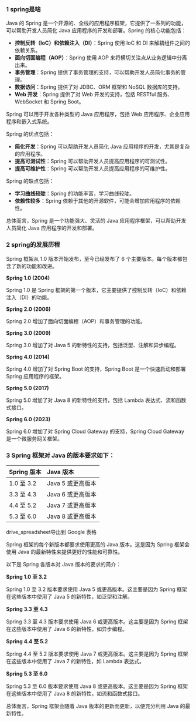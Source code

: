 ### 1 spring是啥 

Java 的 Spring 是一个开源的、全栈的应用程序框架，它提供了一系列的功能，可以帮助开发人员简化 Java 应用程序的开发和部署。Spring 的核心功能包括：

- **控制反转（IoC）和依赖注入（DI）**：Spring 使用 IoC 和 DI 来解耦组件之间的依赖关系。
- **面向切面编程（AOP）**：Spring 使用 AOP 来将横切关注点从业务逻辑中分离出来。
- **事务管理**：Spring 提供了事务管理的支持，可以帮助开发人员简化事务的管理。
- **数据访问**：Spring 提供了对 JDBC、ORM 框架和 NoSQL 数据库的支持。
- **Web 开发**：Spring 提供了对 Web 开发的支持，包括 RESTful 服务、WebSocket 和 Spring Boot。

Spring 可以用于开发各种类型的 Java 应用程序，包括 Web 应用程序、企业应用程序和嵌入式系统。

Spring 的优点包括：

- **简化开发**：Spring 可以帮助开发人员简化 Java 应用程序的开发，尤其是复杂的应用程序。
- **提高可测试性**：Spring 可以帮助开发人员提高应用程序的可测试性。
- **提高可维护性**：Spring 可以帮助开发人员提高应用程序的可维护性。

Spring 的缺点包括：

- **学习曲线较陡**：Spring 的功能丰富，学习曲线较陡。
- **依赖性较多**：Spring 依赖于其他的开源软件，可能会增加应用程序的依赖性。

总体而言，Spring 是一个功能强大、灵活的 Java 应用程序框架，可以帮助开发人员简化 Java 应用程序的开发和部署。





### 2 spring的发展历程

Spring 框架从 1.0 版本开始发布，至今已经发布了 6 个主要版本。每个版本都包含了新的功能和改进。

**Spring 1.0 (2004)**

Spring 1.0 是 Spring 框架的第一个版本，它主要提供了控制反转（IoC）和依赖注入（DI）的功能。

**Spring 2.0 (2006)**

Spring 2.0 增加了面向切面编程（AOP）和事务管理的功能。

**Spring 3.0 (2009)**

Spring 3.0 增加了对 Java 5 的新特性的支持，包括泛型、注解和异步编程。

**Spring 4.0 (2014)**

Spring 4.0 增加了对 Spring Boot 的支持，Spring Boot 是一个快速启动和部署 Spring 应用程序的框架。

**Spring 5.0 (2017)**

Spring 5.0 增加了对 Java 8 的新特性的支持，包括 Lambda 表达式、流和函数式接口。

**Spring 6.0 (2023)**

Spring 6.0 增加了对 Spring Cloud Gateway 的支持，Spring Cloud Gateway 是一个微服务网关框架。



### 3 Spring 框架对 Java 的版本要求如下：

| Spring 版本 | Java 版本         |
| :---------- | :---------------- |
| 1.0 至 3.2  | Java 5 或更高版本 |
| 3.3 至 4.3  | Java 6 或更高版本 |
| 4.4 至 5.2  | Java 7 或更高版本 |
| 5.3 至 6.0  | Java 8 或更高版本 |

drive_spreadsheet导出到 Google 表格

Spring 框架的每个新版本都要求使用更高的 Java 版本。这是因为 Spring 框架会使用 Java 的最新特性来提供更好的性能和可靠性。

以下是 Spring 各版本对 Java 版本的要求的简介：

**Spring 1.0 至 3.2**

Spring 1.0 至 3.2 版本要求使用 Java 5 或更高版本。这主要是因为 Spring 框架在这些版本中使用了 Java 5 的新特性，如泛型和注解。

**Spring 3.3 至 4.3**

Spring 3.3 至 4.3 版本要求使用 Java 6 或更高版本。这主要是因为 Spring 框架在这些版本中使用了 Java 6 的新特性，如异步编程。

**Spring 4.4 至 5.2**

Spring 4.4 至 5.2 版本要求使用 Java 7 或更高版本。这主要是因为 Spring 框架在这些版本中使用了 Java 7 的新特性，如 Lambda 表达式。

**Spring 5.3 至 6.0**

Spring 5.3 至 6.0 版本要求使用 Java 8 或更高版本。这主要是因为 Spring 框架在这些版本中使用了 Java 8 的新特性，如流和函数式接口。

总体而言，Spring 框架会随着 Java 版本的更新而更新，以便充分利用 Java 的最新特性。



